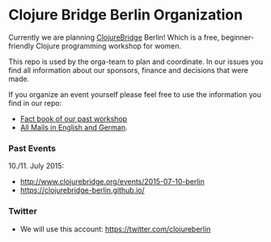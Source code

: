 # Clojure Bridge Berlin Organization 
Currently we are planning [ClojureBridge](http://www.clojurebridge.org/) Berlin!
Which is a free, beginner-friendly Clojure programming workshop for women.  

This repo is used by the orga-team to plan and coordinate.
In our issues you find all information about our sponsors, finance and decisions that were made.


If you organize an event yourself please feel free to use the information you find in our repo:
- [Fact book of our past workshop](https://github.com/clojurebridge-berlin/organization/blob/master/2015-07-11-factbook.md)
- [All Mails in English and German](https://github.com/clojurebridge-berlin/organization/blob/master/all_mails_to_attendees.md).

### Past Events

10./11. July 2015:
- http://www.clojurebridge.org/events/2015-07-10-berlin
- https://clojurebridge-berlin.github.io/

### Twitter
- We will use this account: https://twitter.com/clojureberlin

